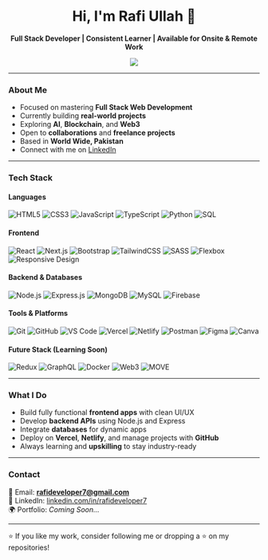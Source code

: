 <h1 align="center">Hi, I'm Rafi Ullah 👋</h1>

<p align="center">
  <b>Full Stack Developer | Consistent Learner | Available for Onsite & Remote Work</b>
</p>

<p align="center">
  <img src="https://readme-typing-svg.herokuapp.com?font=Fira+Code&weight=600&size=26&duration=3000&pause=1000&color=00BFFF&center=true&vCenter=true&width=600&lines=Full+Stack+Web+Developer;Frontend+%7C+Backend+%7C+MERN+Stack;%20Always+Learning+and+Building+Cool+Stuff!" />

</p>

---

###  About Me
-  Focused on mastering **Full Stack Web Development**
-  Currently building **real-world projects**
-  Exploring **AI**, **Blockchain**, and **Web3**
-  Open to **collaborations** and **freelance projects**
-  Based in **World Wide, Pakistan**
-  Connect with me on [LinkedIn](https://www.linkedin.com/in/rafideveloper7/)

---

###  Tech Stack

#### Languages
![HTML5](https://img.shields.io/badge/HTML5-E34F26?style=flat&logo=html5&logoColor=white)
![CSS3](https://img.shields.io/badge/CSS3-1572B6?style=flat&logo=css3&logoColor=white)
![JavaScript](https://img.shields.io/badge/JavaScript-F7DF1E?style=flat&logo=javascript&logoColor=black)
![TypeScript](https://img.shields.io/badge/TypeScript-3178C6?style=flat&logo=typescript&logoColor=white)
![Python](https://img.shields.io/badge/Python-3776AB?style=flat&logo=python&logoColor=white)
![SQL](https://img.shields.io/badge/SQL-4479A1?style=flat&logo=database&logoColor=white)

#### Frontend
![React](https://img.shields.io/badge/React-20232A?style=flat&logo=react&logoColor=61DAFB)
![Next.js](https://img.shields.io/badge/Next.js-000000?style=flat&logo=next.js&logoColor=white)
![Bootstrap](https://img.shields.io/badge/Bootstrap-563D7C?style=flat&logo=bootstrap&logoColor=white)
![TailwindCSS](https://img.shields.io/badge/TailwindCSS-38B2AC?style=flat&logo=tailwind-css&logoColor=white)
![SASS](https://img.shields.io/badge/SASS-CC6699?style=flat&logo=sass&logoColor=white)
![Flexbox](https://img.shields.io/badge/Flexbox-1572B6?style=flat&logo=css3&logoColor=white)
![Responsive Design](https://img.shields.io/badge/Responsive-000000?style=flat&logo=responsivedesign&logoColor=white)

#### Backend & Databases
![Node.js](https://img.shields.io/badge/Node.js-43853D?style=flat&logo=node.js&logoColor=white)
![Express.js](https://img.shields.io/badge/Express.js-404D59?style=flat)
![MongoDB](https://img.shields.io/badge/MongoDB-4EA94B?style=flat&logo=mongodb&logoColor=white)
![MySQL](https://img.shields.io/badge/MySQL-4479A1?style=flat&logo=mysql&logoColor=white)
![Firebase](https://img.shields.io/badge/Firebase-FFCA28?style=flat&logo=firebase&logoColor=black)

#### Tools & Platforms
![Git](https://img.shields.io/badge/Git-F05032?style=flat&logo=git&logoColor=white)
![GitHub](https://img.shields.io/badge/GitHub-181717?style=flat&logo=github&logoColor=white)
![VS Code](https://img.shields.io/badge/VS_Code-0078D4?style=flat&logo=visual-studio-code&logoColor=white)
![Vercel](https://img.shields.io/badge/Vercel-000000?style=flat&logo=vercel&logoColor=white)
![Netlify](https://img.shields.io/badge/Netlify-00C7B7?style=flat&logo=netlify&logoColor=white)
![Postman](https://img.shields.io/badge/Postman-FF6C37?style=flat&logo=postman&logoColor=white)
![Figma](https://img.shields.io/badge/Figma-F24E1E?style=flat&logo=figma&logoColor=white)
![Canva](https://img.shields.io/badge/Canva-00C4CC?style=flat&logo=canva&logoColor=white)

#### Future Stack (Learning Soon)
![Redux](https://img.shields.io/badge/Redux-764ABC?style=flat&logo=redux&logoColor=white)
![GraphQL](https://img.shields.io/badge/GraphQL-E10098?style=flat&logo=graphql&logoColor=white)
![Docker](https://img.shields.io/badge/Docker-2496ED?style=flat&logo=docker&logoColor=white)
![Web3](https://img.shields.io/badge/Web3-00C08B?style=flat&logo=web3.js&logoColor=white)
![MOVE](https://img.shields.io/badge/MOVE-Learning-blue?style=flat)

---

###  What I Do
- Build fully functional **frontend apps** with clean UI/UX  
- Develop **backend APIs** using Node.js and Express  
- Integrate **databases** for dynamic apps  
- Deploy on **Vercel**, **Netlify**, and manage projects with **GitHub**  
- Always learning and **upskilling** to stay industry-ready  

---

###  Contact
📧 Email: **rafideveloper7@gmail.com**  
🔗 LinkedIn: [linkedin.com/in/rafideveloper7](https://www.linkedin.com/in/rafideveloper7/)  
🌍 Portfolio: *Coming Soon...*

---

⭐ If you like my work, consider following me or dropping a ⭐ on my repositories!

